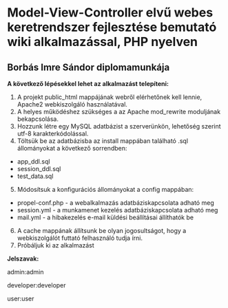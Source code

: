 # Model-View-Controller elvű webes keretrendszer fejlesztése bemutató wiki alkalmazással, PHP nyelven
## Borbás Imre Sándor diplomamunkája

**A következő lépésekkel lehet az alkalmazást telepíteni:**

1. A projekt public_html mappájának webről elérhetőnek kell lennie, Apache2 webkiszolgáló használatával.
2. A helyes működéshez szükséges a az Apache mod_rewrite moduljának bekapcsolása.
3. Hozzunk létre egy MySQL adatbázist a szerverünkön, lehetőség szerint utf-8 karakterkódolással.
4. Töltsük be az adatbázisba az install mappában található .sql állományokat a következő sorrendben:
  * app_ddl.sql
  * session_ddl.sql
  * test_data.sql
5. Módosítsuk a konfigurációs állományokat a config mappában:
  * propel-conf.php - a webalkalmazás adatbáziskapcsolata adható meg
  * session.yml - a munkamenet kezelés adatbáziskapcsolata adható meg
  * mail.yml - a hibakezelés e-mail küldési beállításai állíthatók be
6. A cache mappának állítsunk be olyan jogosultságot, hogy a webkiszolgálót futtató felhasználó tudja írni.
7. Próbáljuk ki az alkalmazást

**Jelszavak:**

admin:admin

developer:developer

user:user
